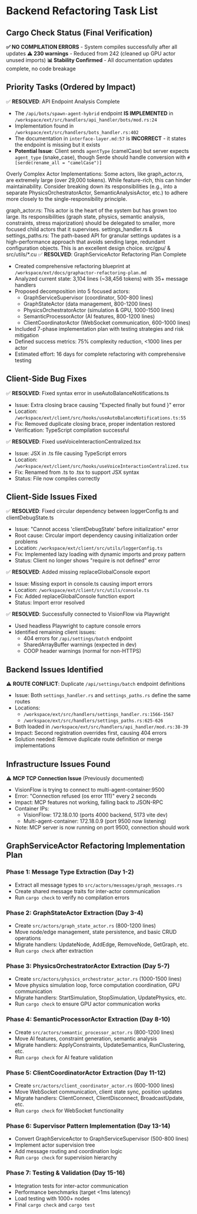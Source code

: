 # Backend Refactoring Task List

## Cargo Check Status (Final Verification)
**✅ NO COMPILATION ERRORS** - System compiles successfully after all updates
**⚠️ 230 warnings** - Reduced from 242 (cleaned up GPU actor unused imports)
**📊 Stability Confirmed** - All documentation updates complete, no code breakage

## Priority Tasks (Ordered by Impact)

✅ **RESOLVED**: API Endpoint Analysis Complete
- The `/api/bots/spawn-agent-hybrid` endpoint **IS IMPLEMENTED** in `/workspace/ext/src/handlers/api_handler/bots/mod.rs:24`
- Implementation found in `/workspace/ext/src/handlers/bots_handler.rs:402`
- The documentation in `interface-layer.md:57` is **INCORRECT** - it states the endpoint is missing but it exists
- **Potential Issue**: Client sends `agentType` (camelCase) but server expects `agent_type` (snake_case), though Serde should handle conversion with `#[serde(rename_all = "camelCase")]`

Overly Complex Actor Implementations: Some actors, like graph_actor.rs, are extremely large (over 29,000 tokens). While feature-rich, this can hinder maintainability. Consider breaking down its responsibilities (e.g., into a separate PhysicsOrchestratorActor, SemanticAnalysisActor, etc.) to adhere more closely to the single-responsibility principle.

graph_actor.rs: This actor is the heart of the system but has grown too large. Its responsibilities (graph state, physics, semantic analysis, constraints, stress majorization) should be delegated to smaller, more focused child actors that it supervises.
settings_handler.rs & settings_paths.rs: The path-based API for granular settings updates is a high-performance approach that avoids sending large, redundant configuration objects. This is an excellent design choice.
src/gpu/ & src/utils/*.cu
✅ **RESOLVED**: GraphServiceActor Refactoring Plan Complete
- Created comprehensive refactoring blueprint at `/workspace/ext/docs/graphactor-refactoring-plan.md`
- Analyzed current state: 3,104 lines (~38,456 tokens) with 35+ message handlers
- Proposed decomposition into 5 focused actors:
  - GraphServiceSupervisor (coordinator, 500-800 lines)
  - GraphStateActor (data management, 800-1200 lines)
  - PhysicsOrchestratorActor (simulation & GPU, 1000-1500 lines)
  - SemanticProcessorActor (AI features, 800-1200 lines)
  - ClientCoordinatorActor (WebSocket communication, 600-1000 lines)
- Included 7-phase implementation plan with testing strategies and risk mitigation
- Defined success metrics: 75% complexity reduction, <1000 lines per actor
- Estimated effort: 16 days for complete refactoring with comprehensive testing

## Client-Side Bug Fixes
✅ **RESOLVED**: Fixed syntax error in useAutoBalanceNotifications.ts
- Issue: Extra closing brace causing "Expected finally but found }" error
- Location: `/workspace/ext/client/src/hooks/useAutoBalanceNotifications.ts:55`
- Fix: Removed duplicate closing brace, proper indentation restored
- Verification: TypeScript compilation successful

✅ **RESOLVED**: Fixed useVoiceInteractionCentralized.tsx
- Issue: JSX in .ts file causing TypeScript errors
- Location: `/workspace/ext/client/src/hooks/useVoiceInteractionCentralized.tsx`
- Fix: Renamed from .ts to .tsx to support JSX syntax
- Status: File now compiles correctly

## Client-Side Issues Fixed

✅ **RESOLVED**: Fixed circular dependency between loggerConfig.ts and clientDebugState.ts
- Issue: "Cannot access 'clientDebugState' before initialization" error
- Root cause: Circular import dependency causing initialization order problems
- Location: `/workspace/ext/client/src/utils/loggerConfig.ts`
- Fix: Implemented lazy loading with dynamic imports and proxy pattern
- Status: Client no longer shows "require is not defined" error

✅ **RESOLVED**: Added missing replaceGlobalConsole export
- Issue: Missing export in console.ts causing import errors
- Location: `/workspace/ext/client/src/utils/console.ts`
- Fix: Added replaceGlobalConsole function export
- Status: Import error resolved

✅ **RESOLVED**: Successfully connected to VisionFlow via Playwright
- Used headless Playwright to capture console errors
- Identified remaining client issues:
  - 404 errors for `/api/settings/batch` endpoint
  - SharedArrayBuffer warnings (expected in dev)
  - COOP header warnings (normal for non-HTTPS)

## Backend Issues Identified

⚠️ **ROUTE CONFLICT**: Duplicate `/api/settings/batch` endpoint definitions
- Issue: Both `settings_handler.rs` and `settings_paths.rs` define the same routes
- Locations:
  - `/workspace/ext/src/handlers/settings_handler.rs:1566-1567`
  - `/workspace/ext/src/handlers/settings_paths.rs:625-626`
- Both loaded in `/workspace/ext/src/handlers/api_handler/mod.rs:38-39`
- Impact: Second registration overrides first, causing 404 errors
- Solution needed: Remove duplicate route definition or merge implementations

## Infrastructure Issues Found
⚠️ **MCP TCP Connection Issue** (Previously documented)
- VisionFlow is trying to connect to multi-agent-container:9500
- Error: "Connection refused (os error 111)" every 2 seconds
- Impact: MCP features not working, falling back to JSON-RPC
- Container IPs:
  - VisionFlow: 172.18.0.10 (ports 4000 backend, 5173 vite dev)
  - Multi-agent-container: 172.18.0.9 (port 9500 now listening)
- Note: MCP server is now running on port 9500, connection should work

## GraphServiceActor Refactoring Implementation Plan

### Phase 1: Message Type Extraction (Day 1-2)
- Extract all message types to `src/actors/messages/graph_messages.rs`
- Create shared message traits for inter-actor communication
- Run `cargo check` to verify no compilation errors

### Phase 2: GraphStateActor Extraction (Day 3-4)
- Create `src/actors/graph_state_actor.rs` (800-1200 lines)
- Move node/edge management, state persistence, and basic CRUD operations
- Migrate handlers: UpdateNode, AddEdge, RemoveNode, GetGraph, etc.
- Run `cargo check` after extraction

### Phase 3: PhysicsOrchestratorActor Extraction (Day 5-7)
- Create `src/actors/physics_orchestrator_actor.rs` (1000-1500 lines)
- Move physics simulation loop, force computation coordination, GPU communication
- Migrate handlers: StartSimulation, StopSimulation, UpdatePhysics, etc.
- Run `cargo check` to ensure GPU actor communication works

### Phase 4: SemanticProcessorActor Extraction (Day 8-10)
- Create `src/actors/semantic_processor_actor.rs` (800-1200 lines)
- Move AI features, constraint generation, semantic analysis
- Migrate handlers: ApplyConstraints, UpdateSemantics, RunClustering, etc.
- Run `cargo check` for AI feature validation

### Phase 5: ClientCoordinatorActor Extraction (Day 11-12)
- Create `src/actors/client_coordinator_actor.rs` (600-1000 lines)
- Move WebSocket communication, client state sync, position updates
- Migrate handlers: ClientConnect, ClientDisconnect, BroadcastUpdate, etc.
- Run `cargo check` for WebSocket functionality

### Phase 6: Supervisor Pattern Implementation (Day 13-14)
- Convert GraphServiceActor to GraphServiceSupervisor (500-800 lines)
- Implement actor supervision tree
- Add message routing and coordination logic
- Run `cargo check` for supervision hierarchy

### Phase 7: Testing & Validation (Day 15-16)
- Integration tests for inter-actor communication
- Performance benchmarks (target <1ms latency)
- Load testing with 1000+ nodes
- Final `cargo check` and `cargo test`
